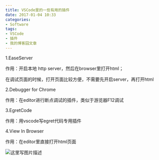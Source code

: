 ```yaml
---
title: VSCode里的一些有用的插件
date: 2017-01-04 10:33
categories:
- Software
tags:
- VSCode
- 插件
- 我的博客园文章
---
```

<div class="markdown_views">


1.EaseServer   

作用：开启本地 http server，然后在browser里打开html；   

在调试页面的时候，打开页面比较方便，不需要先开启server，再打开html

2.Debugger for Chrome   

作用：在editor进行断点调试的插件，类似于游览器F12调试

3.EgretCode   

作用：用vscode写egret代码专用插件

4.View In Browser   

作用：在editor里直接打开html页面   

![这里写图片描述](http://img.blog.csdn.net/20170302110253009?watermark/2/text/aHR0cDovL2Jsb2cuY3Nkbi5uZXQvYXJ2aW4w/font/5a6L5L2T/fontsize/400/fill/I0JBQkFCMA==/dissolve/70/gravity/SouthEast)

</div>